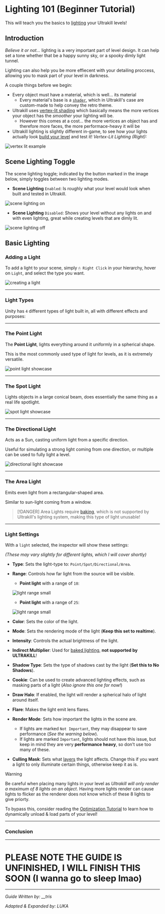 # Lighting 101 (Beginner Tutorial)

This will teach you the basics to [lighting](https://docs.unity3d.com/2019.4/Documentation/Manual/LightingOverview.html) your Ultrakill levels!

## Introduction

*Believe it or not...* lighting is a very important part of level design. It can help set a tone whether that be a happy sunny sky, or a spooky dimly light tunnel.

Lighting can also help you be more effiecent with your detailing proccess, allowing you to mask part of your level in darkness.

A couple things before we begin:
- Every object must have a material, which is well... its material
    - Every material's base is a [`shader`](https://docs.unity3d.com/2019.4/Documentation/Manual/Shaders.html), which in Ultrakill's case are custom-made to help convey the retro theme.
- Ultrakill uses [vertex-lit shading](https://docs.unity3d.com/Manual/shader-NormalVertexLit.html) which basically means the more vertices your object has the *smoother* your lighting will be.
    - However this comes at a cost... the more vertices an object has and therefore more faces, the more performace-heavy it will be
- Ultrakill lighting is slightly different in-game, to see how your lights actually look [build your level](/Quick-Start/Creating%20Levels#exporting-your-level) and test it!
*Vertex-Lit Lighting (Right):*

![vertex lit example](assets/lighting-101-vertexlit-example.png)

## Scene Lighting Toggle
The scene lighting toggle; indicated by the button marked in the image below, simply toggles between two lighting modes.

- **Scene Lighting** `Enabled`: Is roughly what your level would look when built and tested in Ultrakill.

![scene lighting on](assets/lighting-101-scene-lights-on.png)

- **Scene Lighting** `Disabled`: Shows your level without any lights on and with even lighting, great while creating levels that are dimly lit.

![scene lighting off](assets/lighting-101-scene-lights-off.png)

## Basic Lighting

### Adding a Light

To add a light to your scene, simply `🖱 Right Click` in your hierarchy, hover on `Light`, and select the type you want. 

![creating a light](assets/lighting-101-creating-a-light.png)

---

### Light Types

Unity has `4` different types of light built in, all with different effects and purposes:

---

### The Point Light

The **Point Light**, lights everything around it uniformly in a spherical shape.

This is the most commonly used type of light for levels, as it is extremely versatile.

![point light showcase](assets/lighting-101-lightingtypes-point.png)

---

### The Spot Light
Lights objects in a large conical beam, does essentially the same thing as a real life spotlight. 

![spot light showcase](assets/lighting-101-lightingtypes-spot.png)

---

### The Directional Light

Acts as a Sun, casting uniform light from a specific direction.

Useful for simulating a strong light coming from one direction, or multiple can be used to fully light a level.

![directional light showcase](assets/lighting-101-lightingtypes-directional.png)

---

### The Area Light

Emits even light from a rectangular-shaped area. 

Similar to sun-light coming from a window.


> [!DANGER]
> Area Lights require [baking](https://docs.unity3d.com/2019.4/Documentation/Manual/LightMode-Baked.html), which is not supported by Ultrakill's lighting system, making this type of light unusable!

---



### Light Settings
With a `light` selected, the inspector will show these settings:

*(These may vary slightly for different lights, which I will cover shortly)*

- **Type**: Sets the light-type to: `Point/Spot/Directional/Area`.
- **Range**: Controls how far light from the source will be visible.
    - **Point light** with a range of `10`:

    ![light range small](assets/lighting-101-pointlight-small-range.png)

    - **Point light** with a range of `25`:

    ![light range small](assets/lighting-101-pointlight-big-range.png)
- **Color**: Sets the color of the light.
- **Mode**: Sets the rendering mode of the light (**Keep this set to realtime**).
- **Intensity**: Controls the actual brightness of the light.
- **Indirect Multiplier**: Used for [baked lighting](https://docs.unity3d.com/2019.4/Documentation/Manual/LightMode-Baked.html), **not supported by ULTRAKILL**!
- **Shadow Type**: Sets the type of shadows cast by the light (**Set this to No Shadows**).
- **Cookie**: Can be used to create advanced lighting effects, such as masking parts of a light (*Also ignore this one for now!*)
- **Draw Halo**: If enabled, the light will render a spherical halo of light around itself.
- **Flare**: Makes the light emit lens flares.
- **Render Mode**: Sets how important the lights in the scene are. 
    - If lights are marked `Not Important`, they may disappear to save performance (*See the warning below*).
    - If lights are marked `Important`, lights should not have this issue, but keep in mind they are very **performance heavy**, so don't use too many of these.
- **Culling Mask**: Sets what [layers](https://docs.unity3d.com/2019.4/Documentation/Manual/Layers.html) the light affects. Change this if you want a light to only illuminate certain things, otherwise keep it as is.

> [!WARNING]
> Be careful when placing many lights in your level as *Ultrakill will only render a maximum of 8 lights on an object*. Having more lights render can cause lights to flicker as the renderer does not know which of these 8 lights to give priorty.
>
> To bypass this, consider reading the [Optimization Tutorial]() to learn how to dynamically unload & load parts of your level!

---



### Conclusion

---

# PLEASE NOTE THE GUIDE IS UNFINISHED, I WILL FINISH THIS SOON (I wanna go to sleep lmao)


---

*Guide Written by: __tris*

*Adapted & Expanded by: LUKA*

